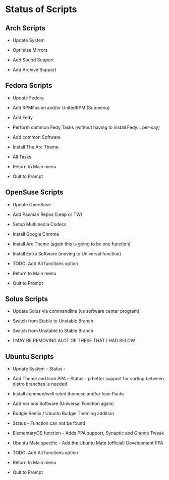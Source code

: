 # Status of Scripts

## Arch Scripts

- Update System

- Optimize Mirrors

- Add Sound Support

- Add Archive Support

## Fedora Scripts

- Update Fedora

- Add RPMFusion and/or UnitedRPM (Submenu)

- Add Fedy

- Perform common Fedy Tasks (without having to install Fedy... per-say)

- Add common Software

- Install The Arc Theme

- All Tasks

- Return to Main menu

- Quit to Prompt

## OpenSuse Scripts

- Update OpenSuse

- Add Pacman Repos (Leap or TW)

- Setup Multimedia Codecs

- Install Google Chrome

- Install Arc Theme (again this is going to be one function)

- Install Extra Software (moving to Universal function)

- TODO: Add All functions option

- Return to Main menu

- Quit to Prompt

## Solus Scripts

- Update Solus via commandline (vs software center program)

- Switch from Stable to Unstable Branch

- Switch from Unstable to Stable Branch

- I MAY BE REMOVING ALOT OF THESE THAT I HAD BELOW

## Ubuntu Scripts

- Update System - Status -

- Add Theme and Icon PPA - Status -
  p better support for sorting between distro branches is needed
- Install common/well rated themese and/or Icon Packs

- Add Various Software (Universal Function again)

- Budgie Remix / Ubuntu Budgie Theming addition

- Status - Function can not be found

- ElementaryOS function - Adds PPA support, Synaptic and Gnome Tweak

- Ubuntu Mate specific - Add the Ubuntu Mate (official) Development PPA

- TODO: Add All functions option

- Return to Main menu

- Quit to Prompt